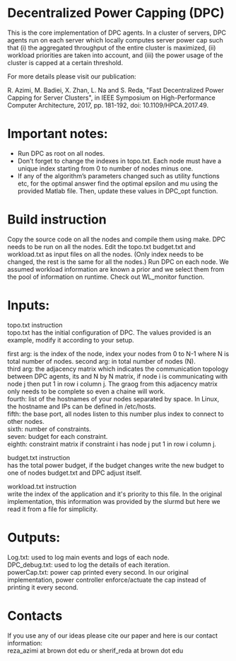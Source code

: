 # Decentralized Power Capping (DPC)
This is the core implementation of DPC agents. In a cluster of servers, DPC agents run on each server which locally computes server power cap such that (i) the
aggregated throughput of the entire cluster is maximized, (ii) workload priorities are taken into account, and (iii) the power usage of the cluster is capped at a certain threshold. 

For more details please visit our publication:

R. Azimi, M. Badiei, X. Zhan, L. Na and S. Reda, "Fast Decentralized Power Capping for Server Clusters",  in IEEE Symposium on High-Performance Computer Architecture, 2017, pp. 181-192, doi: 10.1109/HPCA.2017.49.

# Important notes:
* Run DPC as root on all nodes.
* Don’t forget to change the indexes in topo.txt. Each node must have a unique index starting from 0 to number of nodes minus one. 
* If any of the algorithm’s parameters changed such as utility functions etc, for the optimal answer find the optimal epsilon and mu using the provided Matlab file. Then, update these values in DPC_opt function.


# Build instruction
Copy the source code on all the nodes and compile them using make. DPC needs to be run on all the nodes.
Edit the topo.txt budget.txt and workload.txt as input files on all the nodes. (Only index needs to be changed, the rest is the same for all the nodes.)
Run DPC on each node. 
We assumed workload information are known a prior and we select them from the pool of information on runtime. Check out WL_monitor function. 

# Inputs:
topo.txt instruction  
topo.txt has the initial configuration of DPC. The values provided is an example, modify it according to your setup. 

first arg: is the index of the node, index your nodes from 0 to N-1 where N is total number of nodes.
second arg: in total number of nodes (N).  
third arg: the adjacency matrix which indicates the communication topology between DPC agents, its and N by N matrix, if node i is communicating with node j then put 1 in row i column j. The graog from this adjacency matrix only needs to be complete so even a chaine will work.  
fourth: list of the hostnames of your nodes separated by space. In Linux, the hostname and IPs can be defined in /etc/hosts.   
fifth: the base port, all nodes listen to this number plus index to connect to other nodes.  
sixth: number of constraints.  
seven: budget for each constraint.  
eighth: constraint matrix if constraint i has node j put 1 in row i column j.  

budget.txt instruction  
has the total power budget, if the budget changes write the new budget to one of nodes budget.txt and DPC adjust itself.

workload.txt instruction  
write the index of the application and it's priority to this file. In the original implementation, this information was provided by the slurmd but here we read it from a file for simplicity.

# Outputs:
Log.txt: used to log main events and logs of each node.  
DPC_debug.txt: used to log the details of each iteration.   
powerCap.txt: power cap printed every second. In our original implementation, power controller enforce/actuate the cap instead of printing it every second.   

# Contacts
If you use any of our ideas please cite our paper and here is our contact information:  
reza_azimi at brown dot edu or sherif_reda at brown dot edu


